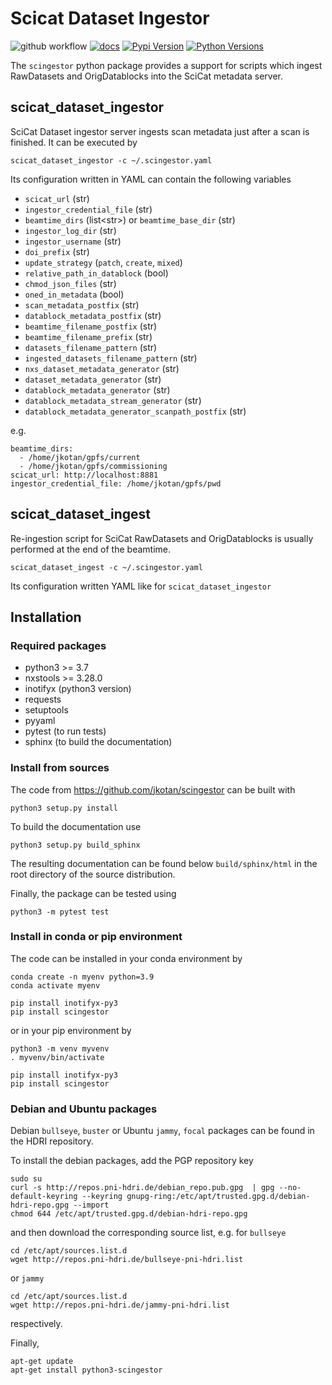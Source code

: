 # Scicat Dataset Ingestor

![github workflow](https://github.com/jkotan/scingestor/actions/workflows/tests.yml/badge.svg) [![docs](https://img.shields.io/badge/Documentation-webpages-ADD8E6.svg)](https://jkotan.github.io/scingestor/index.html) [![Pypi Version](https://img.shields.io/pypi/v/scingestor.svg)](https://pypi.python.org/pypi/scingestor) [![Python Versions](https://img.shields.io/pypi/pyversions/scingestor.svg)](https://pypi.python.org/pypi/scingestor/)

The `scingestor` python package provides a support for scripts which ingest RawDatasets and OrigDatablocks into the SciCat metadata server.

## scicat_dataset_ingestor
SciCat Dataset ingestor server ingests scan metadata just after a scan is finished. It can be executed by

```
scicat_dataset_ingestor -c ~/.scingestor.yaml
```
Its configuration written in YAML can contain the following variables
* `scicat_url` (str)
* `ingestor_credential_file` (str)
* `beamtime_dirs` (list\<str\>)  or  `beamtime_base_dir` (str)
* `ingestor_log_dir` (str)
* `ingestor_username` (str)
* `doi_prefix` (str)
* `update_strategy` (`patch`, `create`, `mixed`)
* `relative_path_in_datablock` (bool)
* `chmod_json_files` (str)
* `oned_in_metadata` (bool)
* `scan_metadata_postfix` (str)
* `datablock_metadata_postfix` (str)
* `beamtime_filename_postfix` (str)
* `beamtime_filename_prefix` (str)
* `datasets_filename_pattern` (str)
* `ingested_datasets_filename_pattern` (str)
* `nxs_dataset_metadata_generator` (str)
* `dataset_metadata_generator` (str)
* `datablock_metadata_generator` (str)
* `datablock_metadata_stream_generator` (str)
* `datablock_metadata_generator_scanpath_postfix` (str)

e.g.
```
beamtime_dirs:
  - /home/jkotan/gpfs/current
  - /home/jkotan/gpfs/commissioning
scicat_url: http://localhost:8881
ingestor_credential_file: /home/jkotan/gpfs/pwd
```

## scicat_dataset_ingest

Re-ingestion script for SciCat RawDatasets and OrigDatablocks is usually performed at the end of the beamtime.
```
scicat_dataset_ingest -c ~/.scingestor.yaml
```
Its configuration written YAML like for `scicat_dataset_ingestor`
## Installation

### Required packages

* python3 >= 3.7
* nxstools >= 3.28.0
* inotifyx (python3 version)
* requests
* setuptools
* pyyaml
* pytest (to run tests)
* sphinx (to build the documentation)


### Install from sources

The code from https://github.com/jkotan/scingestor can be built with

```
python3 setup.py install
```


To build the documentation use

```
python3 setup.py build_sphinx
```

The resulting documentation can be found below `build/sphinx/html` in the root
directory of the source distribution.

Finally, the package can be tested using

```
python3 -m pytest test
```

### Install in conda or pip environment

The code can be installed in your conda environment by
```
conda create -n myenv python=3.9
conda activate myenv

pip install inotifyx-py3
pip install scingestor
```

or in your pip environment by
```
python3 -m venv myvenv
. myvenv/bin/activate

pip install inotifyx-py3
pip install scingestor
```


### Debian and Ubuntu packages

Debian  `bullseye`, `buster`  or Ubuntu  `jammy`, `focal` packages can be found in the HDRI repository.

To install the debian packages, add the PGP repository key

```
sudo su
curl -s http://repos.pni-hdri.de/debian_repo.pub.gpg  | gpg --no-default-keyring --keyring gnupg-ring:/etc/apt/trusted.gpg.d/debian-hdri-repo.gpg --import
chmod 644 /etc/apt/trusted.gpg.d/debian-hdri-repo.gpg
```

and then download the corresponding source list, e.g.
for `bullseye`

```
cd /etc/apt/sources.list.d
wget http://repos.pni-hdri.de/bullseye-pni-hdri.list
```

or `jammy`

```
cd /etc/apt/sources.list.d
wget http://repos.pni-hdri.de/jammy-pni-hdri.list
```
respectively.

Finally,

```
apt-get update
apt-get install python3-scingestor
```
